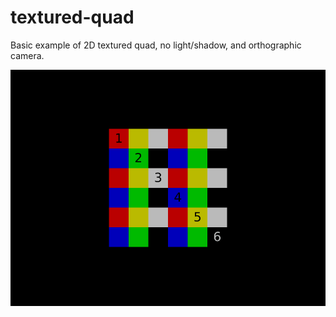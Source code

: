 # textured-quad

Basic example of 2D textured quad, no light/shadow, and orthographic camera.

![](screenshot.png)
